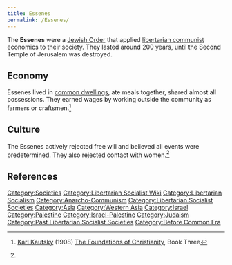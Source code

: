 ```yaml
---
title: Essenes
permalink: /Essenes/
---
```


The **Essenes** were a [Jewish Order](Judaism "wikilink") that applied
[libertarian communist](Anarcho-Communism "wikilink") economics to their
society. They lasted around 200 years, until the Second Temple of
Jerusalem was destroyed.

## Economy

Essenes lived in [common dwellings](Commons "wikilink"), ate meals
together, shared almost all possessions. They earned wages by working
outside the community as farmers or craftsmen.[^1]

## Culture

The Essenes actively rejected free will and believed all events were
predetermined. They also rejected contact with women.[^2]

## References

<references />

[Category:Societies](Category:Societies "wikilink")
[Category:Libertarian Socialist
Wiki](Category:Libertarian_Socialist_Wiki "wikilink")
[Category:Libertarian
Socialism](Category:Libertarian_Socialism "wikilink")
[Category:Anarcho-Communism](Category:Anarcho-Communism "wikilink")
[Category:Libertarian Socialist
Societies](Category:Libertarian_Socialist_Societies "wikilink")
[Category:Asia](Category:Asia "wikilink") [Category:Western
Asia](Category:Western_Asia "wikilink")
[Category:Israel](Category:Israel "wikilink")
[Category:Palestine](Category:Palestine "wikilink")
[Category:Israel-Palestine](Category:Israel-Palestine "wikilink")
[Category:Judaism](Category:Judaism "wikilink") [Category:Past
Libertarian Socialist
Societies](Category:Past_Libertarian_Socialist_Societies "wikilink")
[Category:Before Common Era](Category:Before_Common_Era "wikilink")

[^1]: [Karl Kautsky](Karl_Kautsky "wikilink") (1908) [The Foundations of
    Christianity](The_Foundations_of_Christianity "wikilink"), Book
    Three

[^2]: